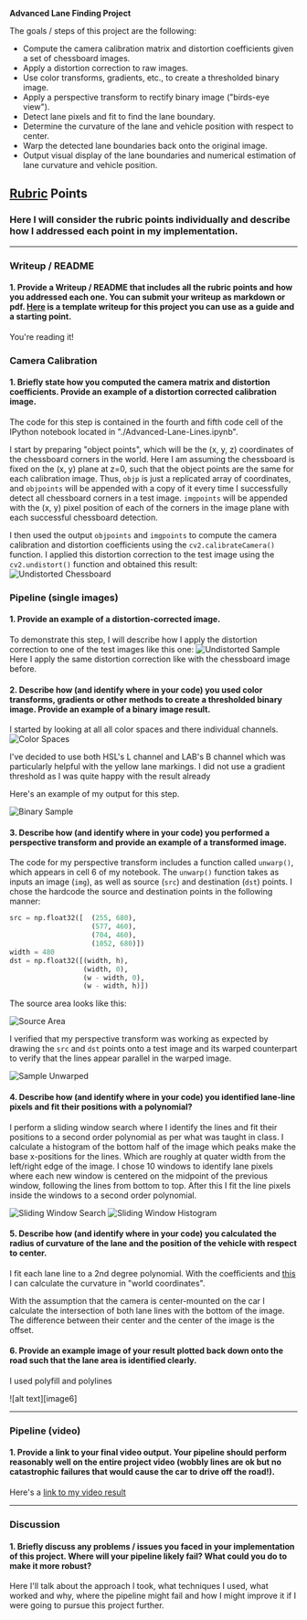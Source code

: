 **Advanced Lane Finding Project**

The goals / steps of this project are the following:

* Compute the camera calibration matrix and distortion coefficients given a set of chessboard images.
* Apply a distortion correction to raw images.
* Use color transforms, gradients, etc., to create a thresholded binary image.
* Apply a perspective transform to rectify binary image ("birds-eye view").
* Detect lane pixels and fit to find the lane boundary.
* Determine the curvature of the lane and vehicle position with respect to center.
* Warp the detected lane boundaries back onto the original image.
* Output visual display of the lane boundaries and numerical estimation of lane curvature and vehicle position.

[//]: # (Image References)

[undistorted]: ./writeup_images/chessboard_distort.png "Undistorted Chessboard"
[undistorted_sample]: ./writeup_images/sample_distort.png "Undistorted Sample"
[color_spaces]: ./writeup_images/color_spaces.png "Color Spaces"
[binary_sample]: ./writeup_images/binary_sample.png "Binary Sample"
[source_area]: ./writeup_images/source_area.png "Source Area"
[sample_unwarped]: ./writeup_images/sample_unwarped.png "Sample Unwarped"
[sliding_window_search]: ./writeup_images/sliding_window_search.png "Sliding Window Search"
[sliding_window_histogram]: ./writeup_images/sliding_window_histogram.png "Sliding Window Historgram"
[sample_unwarped]: ./writeup_images/sample_unwarped.png "Sample Unwarped"
[video1]: ./project_video.mp4 "Video"

## [Rubric](https://review.udacity.com/#!/rubrics/571/view) Points

### Here I will consider the rubric points individually and describe how I addressed each point in my implementation.  

---

### Writeup / README

#### 1. Provide a Writeup / README that includes all the rubric points and how you addressed each one.  You can submit your writeup as markdown or pdf.  [Here](https://github.com/udacity/CarND-Advanced-Lane-Lines/blob/master/writeup_template.md) is a template writeup for this project you can use as a guide and a starting point.  

You're reading it!

### Camera Calibration

#### 1. Briefly state how you computed the camera matrix and distortion coefficients. Provide an example of a distortion corrected calibration image.

The code for this step is contained in the fourth and fifth code cell of the IPython notebook located in "./Advanced-Lane-Lines.ipynb".  

I start by preparing "object points", which will be the (x, y, z) coordinates of the chessboard corners in the world. Here I am assuming the chessboard is fixed on the (x, y) plane at z=0, such that the object points are the same for each calibration image.  Thus, `objp` is just a replicated array of coordinates, and `objpoints` will be appended with a copy of it every time I successfully detect all chessboard corners in a test image.  `imgpoints` will be appended with the (x, y) pixel position of each of the corners in the image plane with each successful chessboard detection.  

I then used the output `objpoints` and `imgpoints` to compute the camera calibration and distortion coefficients using the `cv2.calibrateCamera()` function.  I applied this distortion correction to the test image using the `cv2.undistort()` function and obtained this result:
![Undistorted Chessboard][undistorted]

### Pipeline (single images)

#### 1. Provide an example of a distortion-corrected image.

To demonstrate this step, I will describe how I apply the distortion correction to one of the test images like this one:
![Undistorted Sample][undistorted_sample]
Here I apply the same distortion correction like with the chessboard image before.

#### 2. Describe how (and identify where in your code) you used color transforms, gradients or other methods to create a thresholded binary image.  Provide an example of a binary image result.

I started by looking at all all color spaces and there individual channels.
![Color Spaces][color_spaces]

I've decided to use both HSL's L channel and LAB's B channel which was particularly helpful with the yellow lane markings. I did not use a gradient threshold as I was quite happy with the result already

Here's an example of my output for this step.

![Binary Sample][binary_sample]

#### 3. Describe how (and identify where in your code) you performed a perspective transform and provide an example of a transformed image.

The code for my perspective transform includes a function called `unwarp()`, which appears in cell 6 of my notebook.  The `unwarp()` function takes as inputs an image (`img`), as well as source (`src`) and destination (`dst`) points. I chose the hardcode the source and destination points in the following manner:

```python
src = np.float32([  (255, 680),
                    (577, 460),
                    (704, 460),
                    (1052, 680)])
width = 480
dst = np.float32([(width, h),
                  (width, 0),
                  (w - width, 0),
                  (w - width, h)])
```

The source area looks like this:

![Source Area][source_area]

I verified that my perspective transform was working as expected by drawing the `src` and `dst` points onto a test image and its warped counterpart to verify that the lines appear parallel in the warped image.

![Sample Unwarped][sample_unwarped]

#### 4. Describe how (and identify where in your code) you identified lane-line pixels and fit their positions with a polynomial?

I perform a sliding window search where I identify the lines and fit their positions to a second order polynomial as per what was taught in class.
I calculate a histogram of the bottom half of the image which peaks make the base x-positions for the lines. Which are roughly at quater width from the left/right edge of the image. I chose 10 windows to identify lane pixels where each new window is centered on the midpoint of the previous window, following the lines from bottom to top. After this I fit the line pixels inside the windows to a second order polynomial.

![Sliding Window Search][sliding_window_search]
![Sliding Window Histogram][sliding_window_histogram]

#### 5. Describe how (and identify where in your code) you calculated the radius of curvature of the lane and the position of the vehicle with respect to center.

I fit each lane line to a 2nd degree polynomial. With the coefficients and [this](http://mathworld.wolfram.com/RadiusofCurvature.html) I can calculate the curvature in "world coordinates".

With the assumption that the camera is center-mounted on the car I calculate the intersection of both lane lines with the bottom of the image. The difference between their center and the center of the image is the offset.

#### 6. Provide an example image of your result plotted back down onto the road such that the lane area is identified clearly.

I used polyfill and polylines

![alt text][image6]

---

### Pipeline (video)

#### 1. Provide a link to your final video output.  Your pipeline should perform reasonably well on the entire project video (wobbly lines are ok but no catastrophic failures that would cause the car to drive off the road!).

Here's a [link to my video result](./project_video.mp4)

---

### Discussion

#### 1. Briefly discuss any problems / issues you faced in your implementation of this project.  Where will your pipeline likely fail?  What could you do to make it more robust?

Here I'll talk about the approach I took, what techniques I used, what worked and why, where the pipeline might fail and how I might improve it if I were going to pursue this project further.  
